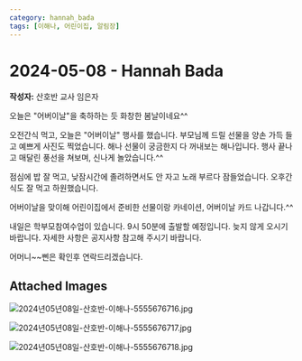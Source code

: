 ```yaml
---
category: hannah_bada
tags: [이해나, 어린이집, 알림장]
---
```


# 2024-05-08 - Hannah Bada

**작성자:** 산호반 교사 임은자  

오늘은 "어버이날"을 축하하는 듯 화창한 봄날이네요^^ 

오전간식 먹고, 오늘은 "어버이날" 행사를 했습니다.  부모님께 드릴 선물을 양손 가득 들고 예쁘게 사진도 찍었습니다. 해나 선물이 궁금한지 다 꺼내보는 해나입니다. 행사 끝나고 매달린 풍선을 쳐보며, 신나게 놀았습니다.^^

점심에 밥 잘 먹고, 낮잠시간에 졸려하면서도 안 자고 노래 부르다 잠들었습니다. 오후간식도 잘 먹고 하원했습니다.

어버이날을  맞이해 어린이집에서 준비한 선물이랑 카네이션, 어버이날 카드 나갑니다.^^

내일은 학부모참여수업이 있습니다. 9시 50분에 출발할 예정입니다. 늦지 않게 오시기 바랍니다. 자세한 사항은 공지사항  참고해 주시기 바랍니다.

어머니~~삔은 확인후 연락드리겠습니다.

## Attached Images
![2024년05년08일-산호반-이해나-5555676716.jpg](https://feghi.github.io/assets/img/bada_photo/2024년05년08일-산호반-이해나-5555676716.jpg)

![2024년05년08일-산호반-이해나-5555676717.jpg](https://feghi.github.io/assets/img/bada_photo/2024년05년08일-산호반-이해나-5555676717.jpg)

![2024년05년08일-산호반-이해나-5555676718.jpg](https://feghi.github.io/assets/img/bada_photo/2024년05년08일-산호반-이해나-5555676718.jpg)

